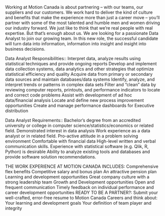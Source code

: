 Working at Motion Canada is about partnering – with our teams, our suppliers and our customers. We work hard to deliver the kind of culture and benefits that make the experience more than just a career move – you’ll partner with some of the most talented and humble men and women driving our industry forward. We just like to think that we’re real people with real expertise. But that’s enough about us.
We are looking for a passionate Data Analyst to join our growing team. In this new role, the successful candidate will turn data into information, information into insight and insight into business decisions.

Data Analyst Responsibilities::
Interpret data, analyze results using statistical techniques and provide ongoing reports
Develop and implement data collection systems, data analytics and other strategies that optimize statistical efficiency and quality
Acquire data from primary or secondary data sources and maintain databases/data systems
Identify, analyze, and interpret trends or patterns in complex data sets
Filter and “clean” data by reviewing computer reports, printouts, and performance indicators to locate and correct code problems
Assist with development of ad hoc data/financial analysis
Locate and define new process improvement opportunities
Create and manage performance dashboards for Executive distribution

Data Analyst Requirements::
Bachelor’s degree from an accredited university or college in computer science/statistics/economics or related field.
Demonstrated interest in data analysis
Work experience as a data analyst or in related field.
Pro-active attitude in a problem solving environment
Comfortable with financial data
High-level written and verbal communication skills.
Experience with statistical software (e.g. Qlik, R, Python) is desirable
Ability to analyze existing tools and databases and provide software solution recommendations.

THE WORK EXPERIENCE AT MOTION CANADA INCLUDES:
Comprehensive flex benefits
Competitive salary and bonus plan
An attractive pension plan
Learning and development opportunities
Great company culture with a strong leadership team
Growth and Development opportunities
Open and frequent communication
Timely feedback on individual performance and career development opportunities
READY TO BE A PARTNER?:
Submit your well-crafted, error-free resume to Motion Canada Careers and think about:
Your learning and development goals
Your definition of team player and integrity

